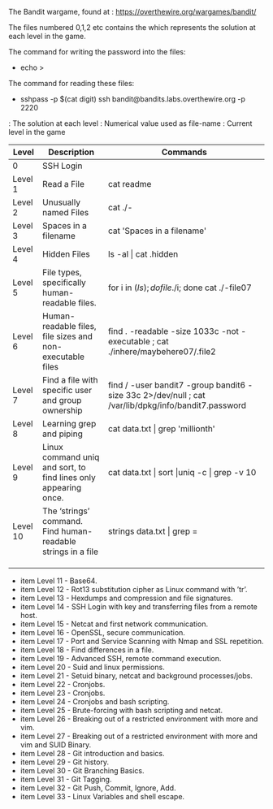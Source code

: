 The Bandit wargame, found at : https://overthewire.org/wargames/bandit/

The files numbered 0,1,2 etc contains the <password> which represents the solution at each level in the game.

The command for writing the password into the files:

- echo <password> > <digit>

The command for reading these files:

- sshpass -p $(cat digit) ssh bandit<n>@bandits.labs.overthewire.org -p 2220

<password>  : The solution at each level
<digit>     : Numerical value used as file-name
<n>         : Current level in the game





| Level    | Description                                                     | Commands                                                                                             |
|----------|-----------------------------------------------------------------|------------------------------------------------------------------------------------------------------|
| 0        | SSH Login                                                       |                                                                                                      |
| Level 1  | Read a File                                                     | cat readme                                                                                           |
| Level 2  | Unusually named Files                                           | cat ./-                                                                                              |
| Level 3  | Spaces in a filename                                            | cat 'Spaces in a filename'                                                                           |
| Level 4  | Hidden Files                                                    | ls -al \| cat .hidden                                                                                |
| Level 5  | File types, specifically human-readable files.                  | for i in $(ls); do file ./$i; done    cat ./-file07                                                  |
| Level 6  | Human-readable files, file sizes and non-executable files       | find . -readable -size 1033c -not -executable ;  cat ./inhere/maybehere07/.file2                     |
| Level 7  | Find a file with specific user and group ownership              | find / -user bandit7 -group bandit6 -size 33c 2>/dev/null ;  cat /var/lib/dpkg/info/bandit7.password |
| Level 8  | Learning grep and piping                                        | cat data.txt \| grep 'millionth'                                                                     |
| Level 9  | Linux command uniq and sort, to find lines only appearing once. | cat data.txt \| sort \|uniq -c \| grep -v 10                                                         |
| Level 10 | The ‘strings’ command. Find human-readable strings in a file    | strings data.txt \| grep =                                                                           |
|          |                                                                 |                                                                                                      |
|          |                                                                 |                                                                                                      |
|          |                                                                 |                                                                                                      |


* item        Level 11 - Base64.
* item        Level 12 - Rot13 substitution cipher as Linux command with ’tr’.
* item        Level 13 - Hexdumps and compression and file signatures.
* item        Level 14 - SSH Login with key and transferring files from a remote host.
* item        Level 15 - Netcat and first network communication.
* item        Level 16 - OpenSSL, secure communication.
* item        Level 17 - Port and Service Scanning with Nmap and SSL repetition.
* item        Level 18 - Find differences in a file.
* item        Level 19 - Advanced SSH, remote command execution.
* item        Level 20 - Suid and linux permissions.
* item        Level 21 - Setuid binary, netcat and background processes/jobs.
* item        Level 22 - Cronjobs.
* item        Level 23 - Cronjobs.
* item        Level 24 - Cronjobs and bash scripting.
* item        Level 25 - Brute-forcing with bash scripting and netcat.
* item        Level 26 - Breaking out of a restricted environment with more and vim.
* item        Level 27 - Breaking out of a restricted environment with more and vim and SUID Binary.
* item        Level 28 - Git introduction and basics.
* item        Level 29 - Git history.
* item        Level 30 - Git Branching Basics.
* item        Level 31 - Git Tagging.
* item        Level 32 - Git Push, Commit, Ignore, Add.
* item        Level 33 - Linux Variables and shell escape.
